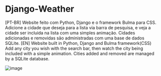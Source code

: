 # Django-Weather
[PT-BR]
 Website feito com Python, Django e o framework Bulma para CSS.
Adicione a cidade que deseja para a lista via barra de pesquisa, e veja a cidade ser incluida na lista com uma simples animação.
Cidades adicionadas e removidas são administradas com uma base de dados SQLite.
[EN]
Website built in Python, Django and Bulma framework(CSS)
Add any city you wish with the search bar, then watch the city being included with a simple animation.
Cities added and removed are managed by a SQLite database.

![image](https://github.com/joaodias004/Django-Weather/assets/156600364/d2fc6b62-0bb6-4136-a2a2-e77fa9f2c5b6)

